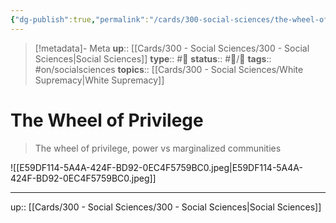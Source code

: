 ```yaml
---
{"dg-publish":true,"permalink":"/cards/300-social-sciences/the-wheel-of-privilege/","title":"The Wheel of Privilege"}
---
```


> [!metadata]- Meta
> **up**:: [[Cards/300 - Social Sciences/300 - Social Sciences\|Social Sciences]]
> **type**:: #📝 
> **status**:: #📝/🌲 
> **tags**::  #on/socialsciences 
> **topics**:: [[Cards/300 - Social Sciences/White Supremacy\|White Supremacy]]


# The Wheel of Privilege 

> The wheel of privilege, power vs marginalized communities

![[E59DF114-5A4A-424F-BD92-0EC4F5759BC0.jpeg\|E59DF114-5A4A-424F-BD92-0EC4F5759BC0.jpeg]]

---
up:: [[Cards/300 - Social Sciences/300 - Social Sciences\|Social Sciences]]


